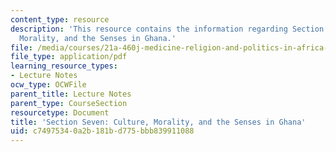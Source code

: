 ```yaml
---
content_type: resource
description: 'This resource contains the information regarding Section Seven: Culture,
  Morality, and the Senses in Ghana.'
file: /media/courses/21a-460j-medicine-religion-and-politics-in-africa-and-the-african-diaspora-spring-2005/c74975340a2b181bd775bbb839911088_MIT21A_460JS05_4_12_5_460j.pdf
file_type: application/pdf
learning_resource_types:
- Lecture Notes
ocw_type: OCWFile
parent_title: Lecture Notes
parent_type: CourseSection
resourcetype: Document
title: 'Section Seven: Culture, Morality, and the Senses in Ghana'
uid: c7497534-0a2b-181b-d775-bbb839911088
---
```

